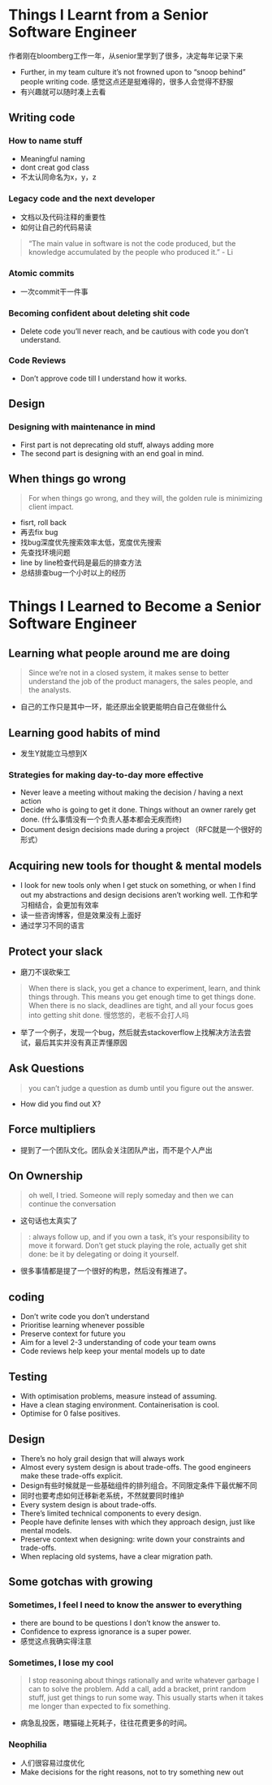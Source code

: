 # Things I Learnt from a Senior Software Engineer
作者刚在bloomberg工作一年，从senior里学到了很多，决定每年记录下来
- Further, in my team culture it’s not frowned upon to “snoop behind” people writing code.  感觉这点还是挺难得的，很多人会觉得不舒服
- 有兴趣就可以随时凑上去看
## Writing code
### How to name stuff
- Meaningful naming
- dont creat god class
- 不太认同命名为x，y，z
### Legacy code and the next developer
- 文档以及代码注释的重要性
- 如何让自己的代码易读
> “The main value in software is not the code produced, but the knowledge accumulated by the people who produced it.” - Li
### Atomic commits
- 一次commit干一件事
### Becoming confident about deleting shit code
- Delete code you’ll never reach, and be cautious with code you don’t understand.
### Code Reviews
- Don’t approve code till I understand how it works.
## Design
### Designing with maintenance in mind
- First part is not deprecating old stuff, always adding more
- The second part is designing with an end goal in mind.
## When things go wrong
> For when things go wrong, and they will, the golden rule is minimizing client impact.
- fisrt, roll back
- 再去fix bug
- 找bug深度优先搜索效率太低，宽度优先搜索
- 先查找环境问题
- line by line检查代码是最后的排查方法
- 总结排查bug一个小时以上的经历


# Things I Learned to Become a Senior Software Engineer
## Learning what people around me are doing
> Since we’re not in a closed system, it makes sense to better understand the job of the product managers, the sales people, and the analysts. 
- 自己的工作只是其中一环，能还原出全貌更能明白自己在做些什么
## Learning good habits of mind
- 发生Y就能立马想到X
### Strategies for making day-to-day more effective
- Never leave a meeting without making the decision / having a next action
- Decide who is going to get it done. Things without an owner rarely get done. (什么事情没有一个负责人基本都会无疾而终)
- Document design decisions made during a project  （RFC就是一个很好的形式）
## Acquiring new tools for thought & mental models
- I look for new tools only when I get stuck on something, or when I find out my abstractions and design decisions aren’t working well. 工作和学习相结合，会更加有效率
- 读一些咨询博客，但是效果没有上面好
- 通过学习不同的语言
## Protect your slack
- 磨刀不误砍柴工
> When there is slack, you get a chance to experiment, learn, and think things through. This means you get enough time to get things done.
> When there is no slack, deadlines are tight, and all your focus goes into getting shit done. 慢悠悠的，老板不会打人吗
- 举了一个例子，发现一个bug，然后就去stackoverflow上找解决方法去尝试，最后其实并没有真正弄懂原因
## Ask Questions
> you can’t judge a question as dumb until you figure out the answer.
- How did you find out X?
## Force multipliers
- 提到了一个团队文化。团队会关注团队产出，而不是个人产出  
## On Ownership
> oh well, I tried. Someone will reply someday and then we can continue the conversation
- 这句话也太真实了
> : always follow up, and if you own a task, it’s your responsibility to move it forward. Don’t get stuck playing the role, actually get shit done: be it by delegating or doing it yourself.
- 很多事情都是提了一个很好的构思，然后没有推进了。
## coding
- Don’t write code you don’t understand
- Prioritise learning whenever possible
- Preserve context for future you
- Aim for a level 2-3 understanding of code your team owns
- Code reviews help keep your mental models up to date
## Testing
- With optimisation problems, measure instead of assuming.
- Have a clean staging environment. Containerisation is cool.
- Optimise for 0 false positives.
## Design
- There’s no holy grail design that will always work
- Almost every system design is about trade-offs. The good engineers make these trade-offs explicit.
- Design有些时候就是一些基础组件的排列组合。不同限定条件下最优解不同
- 同时也要考虑如何迁移新老系统，不然就要同时维护
- Every system design is about trade-offs.
- There’s limited technical components to every design.
- People have definite lenses with which they approach design, just like mental models.
- Preserve context when designing: write down your constraints and trade-offs.
- When replacing old systems, have a clear migration path.
## Some gotchas with growing
### Sometimes, I feel I need to know the answer to everything
- there are bound to be questions I don’t know the answer to. 
- Confidence to express ignorance is a super power.
- 感觉这点我确实得注意
### Sometimes, I lose my cool
> I stop reasoning about things rationally and write whatever garbage I can to solve the problem. Add a call, add a bracket, print random stuff, just get things to run some way. This usually starts when it takes me longer than expected to fix something.
- 病急乱投医，瞎猫碰上死耗子，往往花费更多的时间。
### Neophilia
- 人们很容易过度优化
- Make decisions for the right reasons, not to try something new out
